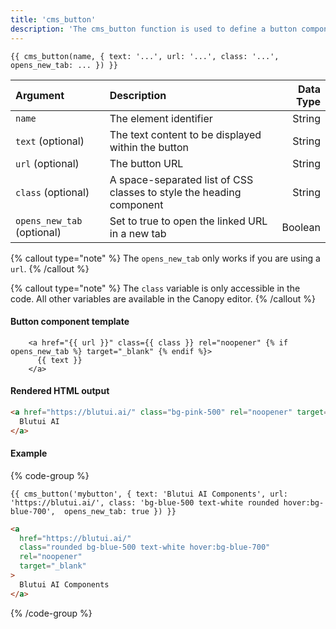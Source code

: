 ```yaml
---
title: 'cms_button'
description: 'The cms_button function is used to define a button component which can be edited on the Canopy editor.'
---
```


```canvas {% process=false %}
{{ cms_button(name, { text: '...', url: '...', class: '...', opens_new_tab: ... }) }}
```

| Argument                   | Description                                                          | Data Type |
| :------------------------- | :------------------------------------------------------------------- | --------: |
| `name`                     | The element identifier                                               |    String |
| `text` (optional)          | The text content to be displayed within the button                   |    String |
| `url` (optional)           | The button URL                                                       |    String |
| `class` (optional)         | A space-separated list of CSS classes to style the heading component |    String |
| `opens_new_tab` (optional) | Set to true to open the linked URL in a new tab                      |   Boolean |

{% callout type="note" %}
The `opens_new_tab` only works if you are using a `url`.
{% /callout %}

{% callout type="note" %}
The `class` variable is only accessible in the code. All other variables are available in the Canopy editor.
{% /callout %}

#### Button component template

```canvas {% process=false %}
    <a href="{{ url }}" class={{ class }} rel="noopener" {% if opens_new_tab %} target="_blank" {% endif %}>
      {{ text }}
    </a>
```

#### Rendered HTML output

```html {% process=false %}
<a href="https://blutui.ai/" class="bg-pink-500" rel="noopener" target="_blank">
  Blutui AI
</a>
```

#### Example

{% code-group %}

```canvas {% process=false filename="index.html" %}
{{ cms_button('mybutton', { text: 'Blutui AI Components', url: 'https://blutui.ai/', class: 'bg-blue-500 text-white rounded hover:bg-blue-700',  opens_new_tab: true }) }}
```

```html {% process=false filename="Output" %}
<a
  href="https://blutui.ai/"
  class="rounded bg-blue-500 text-white hover:bg-blue-700"
  rel="noopener"
  target="_blank"
>
  Blutui AI Components
</a>
```

{% /code-group %}
